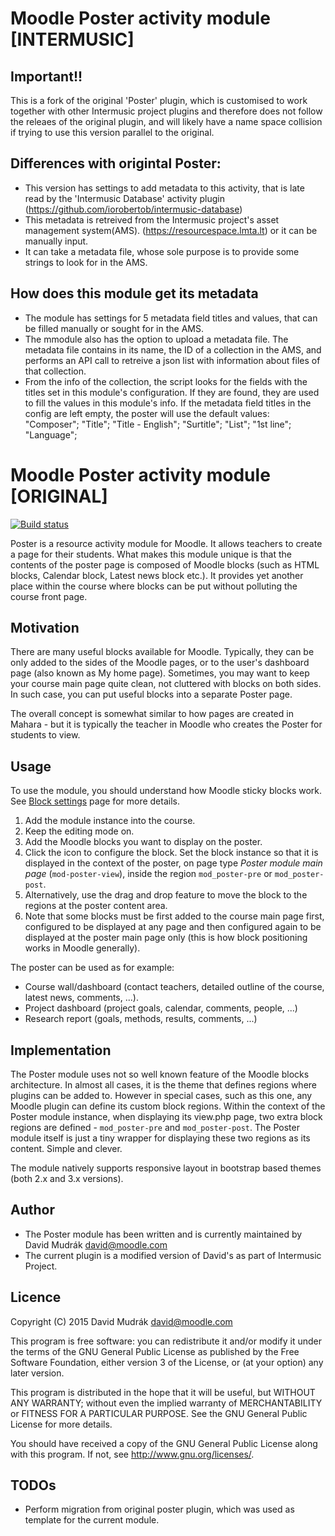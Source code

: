 Moodle Poster activity module [INTERMUSIC]
=============================

Important!!
----------
This is a fork of the original 'Poster' plugin, which is customised to work together with other Intermusic project plugins and therefore does not follow the releaes of the original plugin, and will likely have a name space collision if trying to use this version parallel to the original.

Differences with origintal Poster:
----------
- This version has settings to add metadata to this activity, that is late read by the 'Intermusic Database' activity plugin (https://github.com/iorobertob/intermusic-database)
- This metadata is retreived from the Intermusic project's asset management system(AMS). (https://resourcespace.lmta.lt) or it can be manually input.
- It can take a metadata file, whose sole purpose is to provide some strings to look for in the AMS. 


How does this module get its metadata
----------
- The module has settings for  5 metadata field titles and values, that can be filled manually or sought for in the AMS. 
- The mmodule also has the option to upload a metadata file. The metadata file contains in its name, the ID of a collection in the AMS, and performs an API call to retreive a json list with information about files of that collection. 
- From the info of the collection, the script looks for the fields with the titles set in this module's configuration. If they are found, they are used to fill the values in this module's info. If the metadata field titles in the config are left empty, the poster will use the default values:  	 "Composer";
            		"Title";
            		"Title - English";
            		"Surtitle";
            		"List";
            		"1st line";
            		"Language";



Moodle Poster activity module [ORIGINAL]
=============================

[![Build status](https://travis-ci.org/mudrd8mz/moodle-mod_poster.svg?branch=master)](https://travis-ci.org/mudrd8mz/moodle-mod_poster)

Poster is a resource activity module for Moodle. It allows teachers to create a page for their students. What makes this module
unique is that the contents of the poster page is composed of Moodle blocks (such as HTML blocks, Calendar block, Latest news block
etc.). It provides yet another place within the course where blocks can be put without polluting the course front page.



Motivation
----------

There are many useful blocks available for Moodle. Typically, they can be only added to the sides of the Moodle pages, or to the
user's dashboard page (also known as My home page). Sometimes, you may want to keep your course main page quite clean, not cluttered
with blocks on both sides. In such case, you can put useful blocks into a separate Poster page.

The overall concept is somewhat similar to how pages are created in Mahara - but it is typically the teacher in Moodle who creates
the Poster for students to view.

Usage
-----

To use the module, you should understand how Moodle sticky blocks work. See [Block
settings](https://docs.moodle.org/en/Block_settings) page for more details.

1. Add the module instance into the course.
2. Keep the editing mode on.
3. Add the Moodle blocks you want to display on the poster.
4. Click the icon to configure the block. Set the block instance so that it is displayed in the context of the
   poster, on page type _Poster module main page_ (`mod-poster-view`), inside the region `mod_poster-pre` or `mod_poster-post`.
5. Alternatively, use the drag and drop feature to move the block to the regions at the poster content area.
6. Note that some blocks must be first added to the course main page first, configured to be displayed at any page and then
   configured again to be displayed at the poster main page only (this is how block positioning works in Moodle generally).

The poster can be used as for example:

* Course wall/dashboard (contact teachers, detailed outline of the course, latest news, comments, ...).
* Project dashboard (project goals, calendar, comments, people, ...)
* Research report (goals, methods, results, comments, ...)

Implementation
--------------

The Poster module uses not so well known feature of the Moodle blocks architecture. In almost all cases, it is the theme that
defines regions where plugins can be added to. However in special cases, such as this one, any Moodle plugin can define its custom
block regions.  Within the context of the Poster module instance, when displaying its view.php page, two extra block regions are
defined - `mod_poster-pre` and `mod_poster-post`. The Poster module itself is just a tiny wrapper for displaying these two regions
as its content. Simple and clever.

The module natively supports responsive layout in bootstrap based themes (both 2.x and 3.x versions).

Author
------

* The Poster module has been written and is currently maintained by David Mudrák <david@moodle.com>
* The current plugin is a modified version of David's as part of Intermusic Project.

Licence
-------

Copyright (C) 2015 David Mudrák <david@moodle.com>

This program is free software: you can redistribute it and/or modify it under the terms of the GNU General Public License as
published by the Free Software Foundation, either version 3 of the License, or (at your option) any later version.

This program is distributed in the hope that it will be useful, but WITHOUT ANY WARRANTY; without even the implied warranty of
MERCHANTABILITY or FITNESS FOR A PARTICULAR PURPOSE.  See the GNU General Public License for more details.

You should have received a copy of the GNU General Public License along with this program.  If not, see
<http://www.gnu.org/licenses/>.


TODOs
-------
* Perform migration from original poster plugin, which was used as template for the current module. 